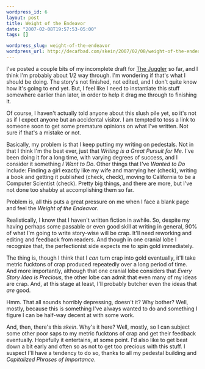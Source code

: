 ```yaml
--- 
wordpress_id: 6
layout: post
title: Weight of the Endeavor
date: "2007-02-08T19:57:53-05:00"
tags: []

wordpress_slug: weight-of-the-endeavor
wordpress_url: http://decafbad.com/skein/2007/02/08/weight-of-the-endeavor/
---
```

I've posted a couple bits of my incomplete draft for [The Juggler](http://decafbad.com/skein/category/thejuggler/) so far, and I think I'm probably about 1/2 way through.   I'm wondering if that's what I should be doing.  The story's not finished, not edited, and I don't quite know how it's going to end yet.  But, I feel like I need to instantiate this stuff somewhere earlier than later, in order to help it drag me through to finishing it.

Of course, I haven't actually told anyone about this slush pile yet, so it's not as if I expect anyone but an accidental visitor.  I am tempted to toss a link to someone soon to get some premature opinions on what I've written.  Not sure if that's a mistake or not.

Basically, my problem is that I keep putting my writing on pedestals.  Not in that I think I'm the best ever, just that *Writing is a Great Pursuit for Me*.  I've been doing it for a long time, with varying degrees of success, and I consider it something *I Want to Do*.  Other things that I've *Wanted to Do* include: Finding a girl exactly like my wife and marrying her (check), writing a book and getting it published (check, check), moving to California to be a Computer Scientist (check).  Pretty big things, and there are more, but I've not done too shabby at accomplishing them so far.

Problem is, all this puts a great pressure on me when I face a blank page and feel the *Weight of the Endeavor*.

Realistically, I know that I haven't written fiction in awhile.  So, despite my having perhaps some passable or even good skill at writing in general, 90% of what I'm going to write story-wise will be crap.  It'll need reworking and editing and feedback from readers.  And though in one cranial lobe I recognize that, the perfectionist side expects me to spin gold immediately.  

The thing is, though I think that I _can_ turn crap into gold eventually, it'll take metric fucktons of crap produced repeatedly over a long period of time.  And more importantly, although that one cranial lobe considers that *Every Story Idea is Precious*, the other lobe can admit that even many of my ideas are crap.  And, at this stage at least, I'll probably butcher even the ideas that _are_ good.

Hmm.  That all sounds horribly depressing, doesn't it?  Why bother?  Well, mostly, because this is something I've always wanted to do and something I figure I can be half-way decent at with some work.

And, then, there's this *skein*.  Why's it here?  Well, mostly, so I can subject some other poor saps to my metric fucktons of crap and get their feedback eventually.  Hopefully it entertains, at some point.  I'd also like to get beat down a bit early and often so as not to get too precious with this stuff.  I suspect I'll have a tendency to do so, thanks to all my pedestal building and *Capitalized Phrases of Importance*.
